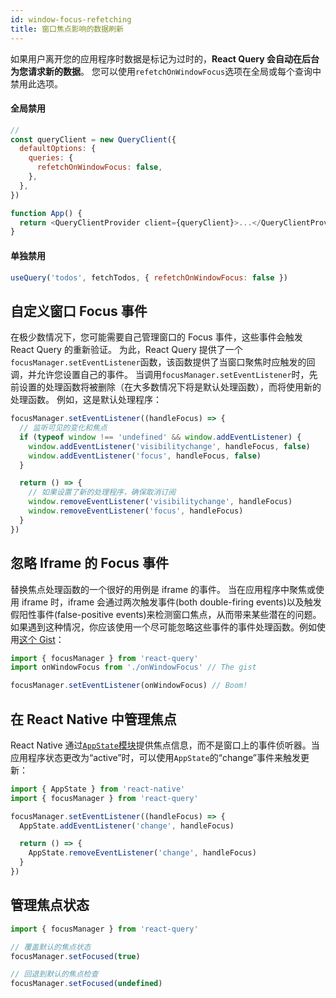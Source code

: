 ```yaml
---
id: window-focus-refetching
title: 窗口焦点影响的数据刷新
---
```


如果用户离开您的应用程序时数据是标记为过时的，**React Query 会自动在后台为您请求新的数据**。
您可以使用`refetchOnWindowFocus`选项在全局或每个查询中禁用此选项。

#### 全局禁用

```js
//
const queryClient = new QueryClient({
  defaultOptions: {
    queries: {
      refetchOnWindowFocus: false,
    },
  },
})

function App() {
  return <QueryClientProvider client={queryClient}>...</QueryClientProvider>
}
```

#### 单独禁用

```js
useQuery('todos', fetchTodos, { refetchOnWindowFocus: false })
```

## 自定义窗口 Focus 事件

在极少数情况下，您可能需要自己管理窗口的 Focus 事件，这些事件会触发 React Query 的重新验证。
为此，React Query 提供了一个`focusManager.setEventListener`函数，该函数提供了当窗口聚焦时应触发的回调，并允许您设置自己的事件。
当调用`focusManager.setEventListener`时，先前设置的处理函数将被删除（在大多数情况下将是默认处理函数），而将使用新的处理函数。 例如，这是默认处理程序：

```js
focusManager.setEventListener((handleFocus) => {
  // 监听可见的变化和焦点
  if (typeof window !== 'undefined' && window.addEventListener) {
    window.addEventListener('visibilitychange', handleFocus, false)
    window.addEventListener('focus', handleFocus, false)
  }

  return () => {
    // 如果设置了新的处理程序，确保取消订阅
    window.removeEventListener('visibilitychange', handleFocus)
    window.removeEventListener('focus', handleFocus)
  }
})
```

## 忽略 Iframe 的 Focus 事件

替换焦点处理函数的一个很好的用例是 iframe 的事件。
当在应用程序中聚焦或使用 iframe 时，iframe 会通过两次触发事件(both double-firing events)以及触发假阳性事件(false-positive events)来检测窗口焦点，从而带来某些潜在的问题。
如果遇到这种情况，你应该使用一个尽可能忽略这些事件的事件处理函数。例如使用[这个 Gist](https://gist.github.com/tannerlinsley/1d3a2122332107fcd8c9cc379be10d88)：

```js
import { focusManager } from 'react-query'
import onWindowFocus from './onWindowFocus' // The gist

focusManager.setEventListener(onWindowFocus) // Boom!
```

## 在 React Native 中管理焦点

React Native 通过[`AppState`模块](https://reactnative.dev/docs/appstate#app-states)提供焦点信息，而不是窗口上的事件侦听器。当应用程序状态更改为“active”时，可以使用`AppState`的“change”事件来触发更新：

```js
import { AppState } from 'react-native'
import { focusManager } from 'react-query'

focusManager.setEventListener((handleFocus) => {
  AppState.addEventListener('change', handleFocus)

  return () => {
    AppState.removeEventListener('change', handleFocus)
  }
})
```

## 管理焦点状态

```js
import { focusManager } from 'react-query'

// 覆盖默认的焦点状态
focusManager.setFocused(true)

// 回退到默认的焦点检查
focusManager.setFocused(undefined)
```
